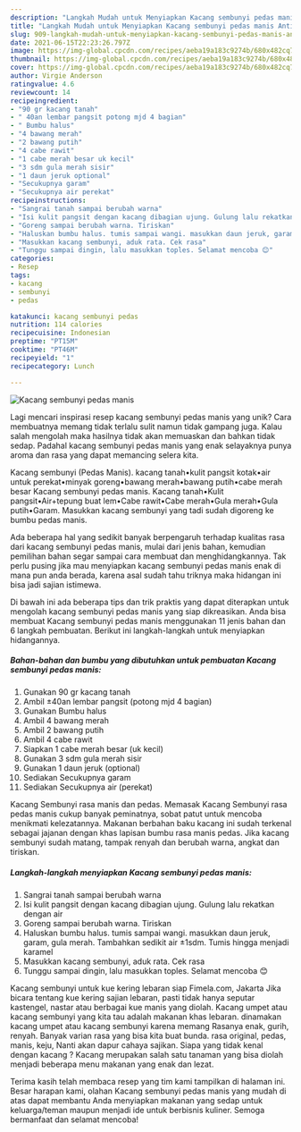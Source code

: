 ```yaml
---
description: "Langkah Mudah untuk Menyiapkan Kacang sembunyi pedas manis Anti Gagal"
title: "Langkah Mudah untuk Menyiapkan Kacang sembunyi pedas manis Anti Gagal"
slug: 909-langkah-mudah-untuk-menyiapkan-kacang-sembunyi-pedas-manis-anti-gagal
date: 2021-06-15T22:23:26.797Z
image: https://img-global.cpcdn.com/recipes/aeba19a183c9274b/680x482cq70/kacang-sembunyi-pedas-manis-foto-resep-utama.jpg
thumbnail: https://img-global.cpcdn.com/recipes/aeba19a183c9274b/680x482cq70/kacang-sembunyi-pedas-manis-foto-resep-utama.jpg
cover: https://img-global.cpcdn.com/recipes/aeba19a183c9274b/680x482cq70/kacang-sembunyi-pedas-manis-foto-resep-utama.jpg
author: Virgie Anderson
ratingvalue: 4.6
reviewcount: 14
recipeingredient:
- "90 gr kacang tanah"
- " 40an lembar pangsit potong mjd 4 bagian"
- " Bumbu halus"
- "4 bawang merah"
- "2 bawang putih"
- "4 cabe rawit"
- "1 cabe merah besar uk kecil"
- "3 sdm gula merah sisir"
- "1 daun jeruk optional"
- "Secukupnya garam"
- "Secukupnya air perekat"
recipeinstructions:
- "Sangrai tanah sampai berubah warna"
- "Isi kulit pangsit dengan kacang dibagian ujung. Gulung lalu rekatkan dengan air"
- "Goreng sampai berubah warna. Tiriskan"
- "Haluskan bumbu halus. tumis sampai wangi. masukkan daun jeruk, garam, gula merah. Tambahkan sedikit air ±1sdm. Tumis hingga menjadi karamel"
- "Masukkan kacang sembunyi, aduk rata. Cek rasa"
- "Tunggu sampai dingin, lalu masukkan toples. Selamat mencoba 😊"
categories:
- Resep
tags:
- kacang
- sembunyi
- pedas

katakunci: kacang sembunyi pedas 
nutrition: 114 calories
recipecuisine: Indonesian
preptime: "PT15M"
cooktime: "PT46M"
recipeyield: "1"
recipecategory: Lunch

---
```



![Kacang sembunyi pedas manis](https://img-global.cpcdn.com/recipes/aeba19a183c9274b/680x482cq70/kacang-sembunyi-pedas-manis-foto-resep-utama.jpg)

Lagi mencari inspirasi resep kacang sembunyi pedas manis yang unik? Cara membuatnya memang tidak terlalu sulit namun tidak gampang juga. Kalau salah mengolah maka hasilnya tidak akan memuaskan dan bahkan tidak sedap. Padahal kacang sembunyi pedas manis yang enak selayaknya punya aroma dan rasa yang dapat memancing selera kita.

Kacang sembunyi (Pedas Manis). kacang tanah•kulit pangsit kotak•air untuk perekat•minyak goreng•bawang merah•bawang putih•cabe merah besar Kacang sembunyi pedas manis. Kacang tanah•Kulit pangsit•Air+tepung buat lem•Cabe rawit•Cabe merah•Gula merah•Gula putih•Garam. Masukkan kacang sembunyi yang tadi sudah digoreng ke bumbu pedas manis.

Ada beberapa hal yang sedikit banyak berpengaruh terhadap kualitas rasa dari kacang sembunyi pedas manis, mulai dari jenis bahan, kemudian pemilihan bahan segar sampai cara membuat dan menghidangkannya. Tak perlu pusing jika mau menyiapkan kacang sembunyi pedas manis enak di mana pun anda berada, karena asal sudah tahu triknya maka hidangan ini bisa jadi sajian istimewa.


Di bawah ini ada beberapa tips dan trik praktis yang dapat diterapkan untuk mengolah kacang sembunyi pedas manis yang siap dikreasikan. Anda bisa membuat Kacang sembunyi pedas manis menggunakan 11 jenis bahan dan 6 langkah pembuatan. Berikut ini langkah-langkah untuk menyiapkan hidangannya.

<!--inarticleads1-->

##### Bahan-bahan dan bumbu yang dibutuhkan untuk pembuatan Kacang sembunyi pedas manis:

1. Gunakan 90 gr kacang tanah
1. Ambil  ±40an lembar pangsit (potong mjd 4 bagian)
1. Gunakan  Bumbu halus
1. Ambil 4 bawang merah
1. Ambil 2 bawang putih
1. Ambil 4 cabe rawit
1. Siapkan 1 cabe merah besar (uk kecil)
1. Gunakan 3 sdm gula merah sisir
1. Gunakan 1 daun jeruk (optional)
1. Sediakan Secukupnya garam
1. Sediakan Secukupnya air (perekat)


Kacang Sembunyi rasa manis dan pedas. Memasak Kacang Sembunyi rasa pedas manis cukup banyak peminatnya, sobat patut untuk mencoba menikmati kelezatannya. Makanan berbahan baku kacang ini sudah terkenal sebagai jajanan dengan khas lapisan bumbu rasa manis pedas. Jika kacang sembunyi sudah matang, tampak renyah dan berubah warna, angkat dan tiriskan. 

<!--inarticleads2-->

##### Langkah-langkah menyiapkan Kacang sembunyi pedas manis:

1. Sangrai tanah sampai berubah warna
1. Isi kulit pangsit dengan kacang dibagian ujung. Gulung lalu rekatkan dengan air
1. Goreng sampai berubah warna. Tiriskan
1. Haluskan bumbu halus. tumis sampai wangi. masukkan daun jeruk, garam, gula merah. Tambahkan sedikit air ±1sdm. Tumis hingga menjadi karamel
1. Masukkan kacang sembunyi, aduk rata. Cek rasa
1. Tunggu sampai dingin, lalu masukkan toples. Selamat mencoba 😊


Kacang sembunyi untuk kue kering lebaran siap Fimela.com, Jakarta Jika bicara tentang kue kering sajian lebaran, pasti tidak hanya seputar kastengel, nastar atau berbagai kue manis yang diolah. Kacang umpet atau kacang sembunyi yang kita tau adalah makanan khas lebaran. dinamakan kacang umpet atau kacang sembunyi karena memang Rasanya enak, gurih, renyah. Banyak varian rasa yang bisa kita buat bunda. rasa original, pedas, manis, keju, Nanti akan dapur cahaya sajikan. Siapa yang tidak kenal dengan kacang ? Kacang merupakan salah satu tanaman yang bisa diolah menjadi beberapa menu makanan yang enak dan lezat. 

Terima kasih telah membaca resep yang tim kami tampilkan di halaman ini. Besar harapan kami, olahan Kacang sembunyi pedas manis yang mudah di atas dapat membantu Anda menyiapkan makanan yang sedap untuk keluarga/teman maupun menjadi ide untuk berbisnis kuliner. Semoga bermanfaat dan selamat mencoba!
